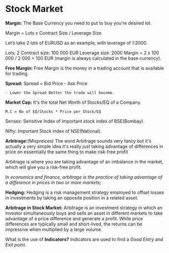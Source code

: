 # Stock Market

__Margin:__
The Base Currency you need to put to buy you're desired lot.

Margin = Lots x Contract Size / Leverage Size

Let’s take 2 lots of EURUSD as an example, with leverage of 1:2000.

Lots: 2
Contract size: 100 000 EUR
Leverage size: 2000
Margin = 2 x 100 000 / 2 000 = 100 EUR (margin is always calculated in the base currency).

__Free Margin:__
Free Margin is the money in a trading account that is available for trading.


__Spread:__
Spread = Bid Price - Ask Price

	- Lower the Spread Better the trade will become.
__Market Cap:__
It's the total Net Worth of Stocks/EQ of a Company.

	M.C = No of EQ/Stocks * Price per Stock/EQ

Sensex:
Sensitive Index of important stock index of BSE(Bombay).

Nifty:
 Important Stock index of NSE(National).

__Arbitrage:__(Mispreices)
The word Arbitrage sounds very fancy but it's actually a very simple idea it's really just taking advantage of differences in price on essentially the same thing to make risk-free profit

Arbitrage is where you are taking advantage of an imbalance in the market, which will give you a risk-free profit.

_In economics and finance, arbitrage is the practice of taking advantage of a difference in prices in two or more markets;_

__Hedging:__
Hedging is a risk management strategy employed to offset losses in investments by taking an opposite position in a related asset.

__Arbitrage in Stock Market:__
Arbitrage is an investment strategy in which an investor simultaneously buys and sells an asset in different markets to take advantage of a price difference and generate a profit. While price differences are typically small and short-lived, the returns can be impressive when multiplied by a large volume.

What is the use of __Indicators?__
Indicators are used to find a _Good Entry_ and _Exit point._
